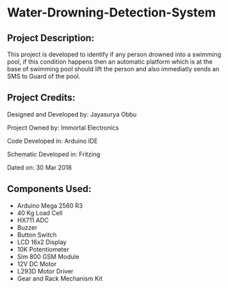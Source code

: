 # Water-Drowning-Detection-System

## Project Description:
  This project is developed to identify if any person drowned into a swimming pool, if this condition happens then an automatic platform which is at the base of swimming pool should lift the person and also immediatly sends an SMS to Guard of the pool.

## Project Credits:
  Designed and Developed by: Jayasurya Obbu
  
  Project Owned by: Immortal Electronics
  
  Code Developed in: Arduino IDE
  
  Schematic Developed in: Fritzing
  
  Dated on: 30 Mar 2018

## Components Used:
  * Arduino Mega 2560 R3
  * 40 Kg Load Cell
  * HX711 ADC
  * Buzzer
  * Button Switch
  * LCD 16x2 Display
  * 10K Potentiometer
  * Sim 800 GSM Module
  * 12V DC Motor
  * L293D Motor Driver
  * Gear and Rack Mechanism Kit
